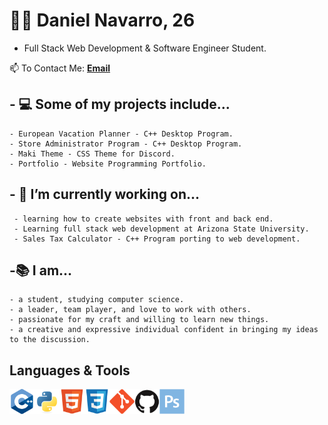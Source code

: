 # 👨‍💻 Daniel Navarro, 26

- Full Stack Web Development & Software Engineer Student.
 
📫 To Contact Me: [**Email**](mailto:danielnavarro8797@gmail.com)
## - 💻  Some of my projects include...
    - European Vacation Planner - C++ Desktop Program.
    - Store Administrator Program - C++ Desktop Program.
    - Maki Theme - CSS Theme for Discord.
    - Portfolio - Website Programming Portfolio.

## - 💬 I’m currently working on... 
     - learning how to create websites with front and back end.
     - Learning full stack web development at Arizona State University.
     - Sales Tax Calculator - C++ Program porting to web development.
     
## -📚 I am...
    - a student, studying computer science.
    - a leader, team player, and love to work with others.
    - passionate for my craft and willing to learn new things.
    - a creative and expressive individual confident in bringing my ideas to the discussion.

## Languages & Tools

<img align="left" alt="CPP" width="40px" src="https://github.com/devicons/devicon/blob/master/icons/cplusplus/cplusplus-original.svg">
<img align="left" alt="Python" width="40px" src="https://github.com/devicons/devicon/blob/master/icons/python/python-original.svg">
<img align="left" alt="HTML5" width="40px" src="https://github.com/devicons/devicon/blob/master/icons/html5/html5-original.svg">
<img align="left" alt="CSS3" width="40px" src="https://github.com/devicons/devicon/blob/master/icons/css3/css3-original.svg">
<img align="left" alt="Git" width="40px" src="https://github.com/devicons/devicon/blob/master/icons/git/git-original.svg">
<img align="left" alt="Github" width="40px" src="https://github.com/devicons/devicon/blob/master/icons/github/github-original.svg">
<img align="left" alt="Photoshop" width="40px" src="https://github.com/devicons/devicon/blob/master/icons/photoshop/photoshop-plain.svg">
